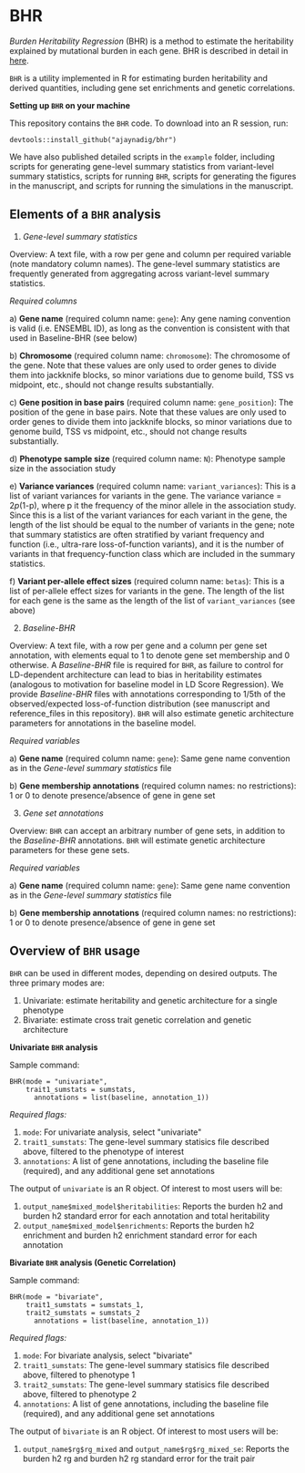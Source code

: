 # BHR
*Burden Heritability Regression* (BHR) is a method to estimate the heritability explained by mutational burden in each gene. BHR is described in detail in [here](https://www.medrxiv.org/content/10.1101/2022.07.06.22277335v1). 

`BHR` is a utility implemented in R for estimating burden heritability and derived quantities, including gene set enrichments and genetic correlations.

**Setting up `BHR` on your machine**

This repository contains the `BHR` code. To download into an R session, run:

`devtools::install_github("ajaynadig/bhr")`

We have also published detailed scripts in the `example` folder, including scripts for generating gene-level summary statistics from variant-level summary statistics, scripts for running `BHR`, scripts for generating the figures in the manuscript, and scripts for running the simulations in the manuscript.

## Elements of a `BHR` analysis

1) *Gene-level summary statistics*

Overview: A text file, with a row per gene and column per required variable (note mandatory column names). The gene-level summary statistics are frequently generated from aggregating across variant-level summary statistics.

*Required columns*

a) **Gene name** (required column name: `gene`): Any gene naming convention is valid (i.e. ENSEMBL ID), as long as the convention is consistent with that used in Baseline-BHR (see below)

b) **Chromosome** (required column name: `chromosome`): The chromosome of the gene. Note that these values are only used to order genes to divide them into jackknife blocks, so minor variations due to genome build, TSS vs midpoint, etc., should not change results substantially.

c) **Gene position in base pairs** (required column name: `gene_position`): The position of the gene in base pairs. Note that these values are only used to order genes to divide them into jackknife blocks, so minor variations due to genome build, TSS vs midpoint, etc., should not change results substantially.

d) **Phenotype sample size** (required column name: `N`): Phenotype sample size in the association study

e) **Variance variances** (required column name: `variant_variances`): This is a list of variant variances for variants in the gene. The variance variance = 2*p*(1-p), where p it the frequency of the minor allele in the association study. Since this is a list of the variant variances for each variant in the gene, the length of the list should be equal to the number of variants in the gene; note that summary statistics are often stratified by variant frequency and function (i.e., ultra-rare loss-of-function variants), and it is the number of variants in that frequency-function class which are included in the summary statistics.

f) **Variant per-allele effect sizes** (required column name: `betas`): This is a list of per-allele effect sizes for variants in the gene. The length of the list for each gene is the same as the length of the list of `variant_variances` (see above)

2) *Baseline-BHR*

Overview: A text file, with a row per gene and a column per gene set annotation, with elements equal to 1 to denote gene set membership and 0 otherwise. A *Baseline-BHR* file is required for `BHR`, as failure to control for LD-dependent architecture can lead to bias in heritability estimates (analogous to motivation for baseline model in LD Score Regression). We provide *Baseline-BHR* files with annotations corresponding to 1/5th of the observed/expected loss-of-function distribution (see manuscript and reference_files in this repository). `BHR` will also estimate genetic architecture parameters for annotations in the baseline model.

*Required variables*

a) **Gene name** (required column name: `gene`): Same gene name convention as in the *Gene-level summary statistics* file

b) **Gene membership annotations** (required column names: no restrictions): 1 or 0 to denote presence/absence of gene in gene set

3) *Gene set annotations*

Overview: `BHR` can accept an arbitrary number of gene sets, in addition to the *Baseline-BHR* annotations. `BHR` will estimate genetic architecture parameters for these gene sets. 

*Required variables*

a) **Gene name** (required column name: `gene`): Same gene name convention as in the *Gene-level summary statistics* file

b) **Gene membership annotations** (required column names: no restrictions): 1 or 0 to denote presence/absence of gene in gene set

## Overview of `BHR` usage

`BHR` can be used in different modes, depending on desired outputs. The three primary modes are:

1) Univariate: estimate heritability and genetic architecture for a single phenotype
2) Bivariate: estimate cross trait genetic correlation and genetic architecture

**Univariate `BHR` analysis**

Sample command:

```
BHR(mode = "univariate", 
    trait1_sumstats = sumstats,
      annotations = list(baseline, annotation_1))
```

*Required flags:*

1) `mode`: For univariate analysis, select "univariate"
2) `trait1_sumstats`: The gene-level summary statisics file described above, filtered to the phenotype of interest
3) `annotations`: A list of gene annotations, including the baseline file (required), and any additional gene set annotations

The output of `univariate` is an R object. Of interest to most users will be:

1) `output_name$mixed_model$heritabilities`: Reports the burden h2 and burden h2 standard error for each annotation and total heritability
2) `output_name$mixed_model$enrichments`: Reports the burden h2 enrichment and burden h2 enrichment standard error for each annotation

**Bivariate `BHR` analysis (Genetic Correlation)**

Sample command:

```
BHR(mode = "bivariate", 
    trait1_sumstats = sumstats_1,
    trait2_sumstats = sumstats_2
      annotations = list(baseline, annotation_1))
```

*Required flags:*

1) `mode`: For bivariate analysis, select "bivariate"
2) `trait1_sumstats`: The gene-level summary statisics file described above, filtered to phenotype 1
3) `trait2_sumstats`: The gene-level summary statisics file described above, filtered to phenotype 2
4)  `annotations`: A list of gene annotations, including the baseline file (required), and any additional gene set annotations

The output of `bivariate` is an R object. Of interest to most users will be:

1) `output_name$rg$rg_mixed` and `output_name$rg$rg_mixed_se`: Reports the burden h2 rg and burden h2 rg standard error for the trait pair
